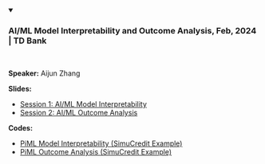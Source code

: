 <details open>
  <summary><h3><strong>AI/ML Model Interpretability and Outcome Analysis, Feb, 2024 | TD Bank</strong></h3></summary><br /> 

**Speaker:** Aijun Zhang

**Slides:** 

- [Session 1: AI/ML Model Interpretability](https://github.com/SelfExplainML/PiML-Toolbox/blob/main/docs/Workshop/202402TDBank/202402PiML_TD_Session1.pdf) 
- [Session 2: AI/ML Outcome Analysis](https://github.com/SelfExplainML/PiML-Toolbox/blob/main/docs/Workshop/202402TDBank/202402PiML_TD_Session2.pdf) 

**Codes:** 
- <a style="text-laign: 'center'" target="_blank" href="https://colab.research.google.com/github/SelfExplainML/PiML-Toolbox/blob/main/docs/Workshop/202402TDBank/202402PiML-Interpretability-SimuCredit.ipynb">PiML Model Interpretability (SimuCredit Example)</a>  
- <a style="text-laign: 'center'" target="_blank" href="https://colab.research.google.com/github/SelfExplainML/PiML-Toolbox/blob/main/docs/Workshop/202402TDBank/202402PiML-OutcomeAnalysis-SimuCredit.ipynb">PiML Outcome Analysis (SimuCredit Example)</a>  
</details>  

